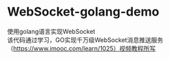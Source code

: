# WebSocket-golang-demo
使用golang语言实现WebSocket <br>
该代码通过学习，GO实现千万级WebSocket消息推送服务（https://www.imooc.com/learn/1025）视频教程所写
